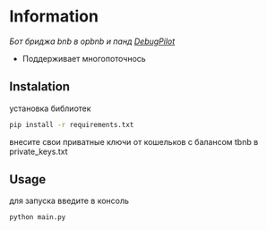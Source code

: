 # Information
_Бот бриджа bnb в opbnb и панд [DebugPilot](https://zkbridge.com/gallery/pandra_debugpilot)_  
* Поддерживает многопоточнось
## Instalation
установка библиотек
```bash
pip install -r requirements.txt
```
внесите свои приватные ключи от кошельков с балансом tbnb в private_keys.txt
## Usage
для запуска введите в консоль
```bash
python main.py
```
